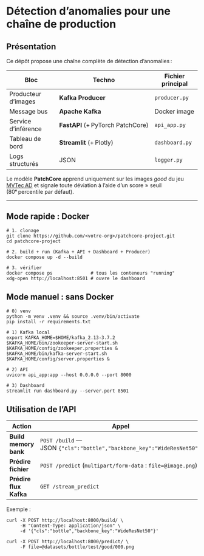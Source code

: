 # Détection d’anomalies pour une chaîne de production



## Présentation
Ce dépôt propose une chaîne complète de détection d’anomalies :

| Bloc | Techno | Fichier principal |
|------|--------|-------------------|
| Producteur d’images | **Kafka Producer** | `producer.py` |
| Message bus | **Apache Kafka** | Docker image |
| Service d’inférence | **FastAPI** (+ PyTorch PatchCore) | `api_app.py` |
| Tableau de bord | **Streamlit** (+ Plotly) | `dashboard.py` |
| Logs structurés |  JSON | `logger.py` |

Le modèle **PatchCore** apprend uniquement sur les images *good* du jeu
[MVTec AD](https://www.mvtec.com/company/research/datasets/mvtec-ad) et
signale toute déviation à l’aide d’un score ≥ seuil (80ᵉ percentile par
défaut).

---

## Mode rapide : Docker
```
# 1. clonage
git clone https://github.com/<votre-org>/patchcore-project.git
cd patchcore-project

# 2. build + run (Kafka + API + Dashboard + Producer)
docker compose up -d --build

# 3. vérifier
docker compose ps              # tous les conteneurs "running"
xdg-open http://localhost:8501 # ouvre le dashboard
```
## Mode manuel : sans Docker
```
# 0) venv
python -m venv .venv && source .venv/bin/activate
pip install -r requirements.txt

# 1) Kafka local
export KAFKA_HOME=$HOME/kafka_2.13-3.7.2
$KAFKA_HOME/bin/zookeeper-server-start.sh $KAFKA_HOME/config/zookeeper.properties &
$KAFKA_HOME/bin/kafka-server-start.sh     $KAFKA_HOME/config/server.properties &

# 2) API
uvicorn api_app:app --host 0.0.0.0 --port 8000

# 3) Dashboard
streamlit run dashboard.py --server.port 8501

```


## Utilisation de l’API

| Action                 | Appel                                                                 |
| ---------------------- | --------------------------------------------------------------------- |
| **Build memory bank**           | `POST /build` — JSON `{"cls":"bottle","backbone_key":"WideResNet50"}` |
| **Prédire fichier**    | `POST /predict` (`multipart/form-data` : `file=@image.png`)           |
| **Prédire flux Kafka** | `GET /stream_predict`                                                 |

Exemple :

```
curl -X POST http://localhost:8000/build/ \
     -H "Content-Type: application/json" \
     -d '{"cls":"bottle","backbone_key":"WideResNet50"}'
```
```
curl -X POST http://localhost:8000/predict/ \
     -F file=@datasets/bottle/test/good/000.png
```
